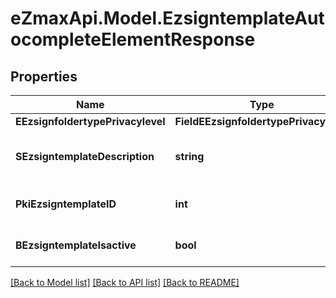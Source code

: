 
# eZmaxApi.Model.EzsigntemplateAutocompleteElementResponse

## Properties

Name | Type | Description | Notes
------------ | ------------- | ------------- | -------------
**EEzsignfoldertypePrivacylevel** | **FieldEEzsignfoldertypePrivacylevel** |  | 
**SEzsigntemplateDescription** | **string** | The description of the Ezsigntemplate | 
**PkiEzsigntemplateID** | **int** | The unique ID of the Ezsigntemplate | 
**BEzsigntemplateIsactive** | **bool** | Whether the Ezsigntemplate is active or not | 

[[Back to Model list]](../README.md#documentation-for-models)
[[Back to API list]](../README.md#documentation-for-api-endpoints)
[[Back to README]](../README.md)

